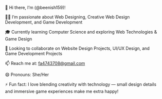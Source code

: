  👋 Hi there, I’m (@beenish159)!

👩‍💻 I’m passionate about Web Designing, Creative Web Design Development, and Game Development

🎓 Currently learning Computer Science and exploring Web Technologies & Game Design

🤝 Looking to collaborate on Website Design Projects, UI/UX Design, and Game Development Projects

📫 Reach me at: fa4743708@gmail.com

😄 Pronouns: She/Her

⚡ Fun fact: I love blending creativity with technology — small design details and immersive game experiences make me extra happy!




